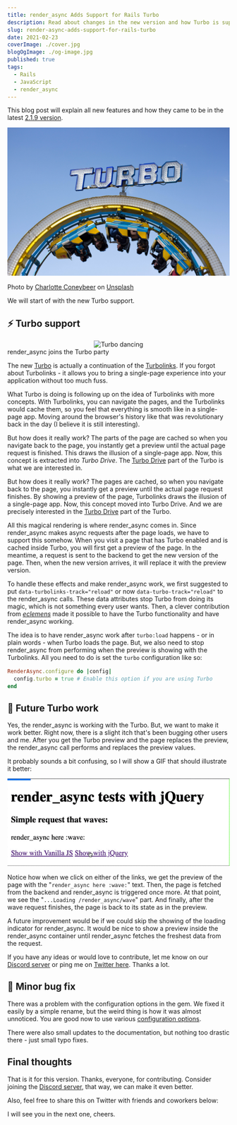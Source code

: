 ```yaml
---
title: render_async Adds Support for Rails Turbo
description: Read about changes in the new version and how Turbo is supported.
slug: render-async-adds-support-for-rails-turbo
date: 2021-02-23
coverImage: ./cover.jpg
blogOgImage: ./og-image.jpg
published: true
tags:
  - Rails
  - JavaScript
  - render_async
---
```


This blog post will explain all new features and how they came to be in the latest [2.1.9 version](https://github.com/renderedtext/render_async/releases/tag/2.1.9).

![Turbo](./cover.jpg)

<div class="photo-caption">
  <span>Photo by <a href="https://unsplash.com/@she_sees?utm_source=unsplash&amp;utm_medium=referral&amp;utm_content=creditCopyText">Charlotte Coneybeer</a> on <a href="https://unsplash.com/s/photos/turbo?utm_source=unsplash&amp;utm_medium=referral&amp;utm_content=creditCopyText">Unsplash</a></span>
</div>

We will start of with the new Turbo support.

## ⚡️ Turbo support

<div align="center">
  <img src="./turbo-kid.gif" alt="Turbo dancing" />
</div>
<div class="photo-caption">
  render_async joins the Turbo party
</div>

The new [Turbo](https://github.com/hotwired/turbo-rails) is actually a
continuation of the
[Turbolinks](https://github.com/turbolinks/turbolinks).
If you forgot about Turbolinks - it allows you to bring a single-page
experience into your application without too much fuss.

What Turbo is doing is following up on the idea of Turbolinks with more
concepts. With Turbolinks, you can navigate the pages, and the Turbolinks would
cache them, so you feel that everything is smooth like in a single-page app.
Moving around the browser's history like that was revolutionary back in the day
(I believe it is still interesting).

But how does it really work? The parts of the page are cached so when you
navigate back to the page, you instantly get a preview until the actual page
request is finished. This draws the illusion of a single-page app. Now, this
concept is extracted into _Turbo Drive_. The
[Turbo Drive](https://turbo.hotwire.dev/handbook/drive)
part of the Turbo is what we are interested in.

But how does it really work? The pages are cached, so when you navigate back to
the page, you instantly get a preview until the actual page request finishes.
By showing a preview of the page, Turbolinks draws the illusion of a
single-page app. Now, this concept moved into Turbo Drive. And we are precisely
interested in the [Turbo Drive](https://turbo.hotwire.dev/handbook/drive) part
of the Turbo.

All this magical rendering is where render_async comes in. Since render_async
makes async requests after the page loads, we have to support this somehow.
When you visit a page that has Turbo enabled and is cached inside Turbo, you
will first get a preview of the page. In the meantime, a request is sent to the
backend to get the new version of the page. Then, when the new version arrives,
it will replace it with the preview version.

To handle these effects and make render_async work, we first suggested to put
`data-turbolinks-track="reload"` or now `data-turbo-track="reload"` to the
render_async calls. These data attributes stop Turbo from doing its magic, which
is not something every user wants. Then, a clever contribution from [_eclemens_](https://github.com/eclemens)
made it possible to have the Turbo functionality and have render_async working.

The idea is to have render_async work after `turbo:load` happens - or in plain
words - when Turbo loads the page. But, we also need to stop render_async from
performing when the preview is showing with the Turbolinks. All you need to do
is set the `turbo` configuration like so:

```rb
RenderAsync.configure do |config|
  config.turbo = true # Enable this option if you are using Turbo
end
```

## 🔮 Future Turbo work

Yes, the render_async is working with the Turbo. But, we want to make it work
better. Right now, there is a slight itch that's been bugging other users and
me. After you get the Turbo preview and the page replaces the preview, the
render_async call performs and replaces the preview values.

It probably sounds a bit confusing, so I will show a GIF that should illustrate it better:

![render_async Turbo loading issue](./render-async-turbo.gif)

Notice how when we click on either of the links, we get the preview of the page with the "`render_async here :wave:`" text. Then, the page is fetched from the backend and render_async is triggered once more. At that point, we see the "`...Loading /render_async/wave`" part. And finally, after the wave request finishes, the page is back to its state as in the preview.

A future improvement would be if we could skip the showing of the loading indicator for render_async. It would be nice to show a preview inside the render_async container until render_async fetches the freshest data from the request.

If you have any ideas or would love to contribute, let me know on our [Discord server](https://discord.gg/SPfbeRm) or ping me on [Twitter here](https://twitter.com/nikolalsvk). Thanks a lot.

## 🐛 Minor bug fix

There was a problem with the configuration options in the gem. We fixed it easily
by a simple rename, but the weird thing is how it was almost unnoticed. You are good
now to use various [configuration options](https://github.com/renderedtext/render_async#configuration-options).

There were also small updates to the documentation, but nothing too drastic
there - just small typo fixes.

## Final thoughts

That is it for this version. Thanks, everyone, for contributing. Consider
joining the [Discord server](https://discord.gg/SPfbeRm),
that way, we can make it even better.

Also, feel free to share this on Twitter with friends and coworkers below:

I will see you in the next one, cheers.
